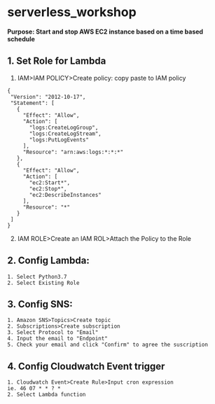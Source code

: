 # serverless_workshop

**Purpose: Start and stop AWS EC2 instance based on a time based schedule**

## 1. Set Role for Lambda
1. IAM>IAM POLICY>Create policy:
	copy paste to IAM policy
 ```
{
  "Version": "2012-10-17",
  "Statement": [
    {
      "Effect": "Allow",
      "Action": [
        "logs:CreateLogGroup",
        "logs:CreateLogStream",
        "logs:PutLogEvents"
      ],
      "Resource": "arn:aws:logs:*:*:*"
    },
    {
      "Effect": "Allow",
      "Action": [
        "ec2:Start*",
        "ec2:Stop*",
        "ec2:DescribeInstances"
      ],
      "Resource": "*"
    }
  ]
}
 ```


2. IAM ROLE>Create an IAM ROL>Attach the Policy to the Role

## 2. Config Lambda:
	1. Select Python3.7
	2. Select Existing Role
## 3. Config SNS:
  	1. Amazon SNS>Topics>Create topic
  	2. Subscriptions>Create subscription
  	3. Select Protocol to "Email"
  	4. Input the email to "Endpoint"
  	5. Check your email and click "Confirm" to agree the suscription
  
## 4. Config Cloudwatch Event trigger
	1. Cloudwatch Event>Create Rule>Input cron expression
	ie. 46 07 * * ? *
	2. Select Lambda function
 
